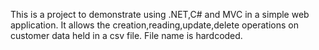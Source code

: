 This is a project to demonstrate using .NET,C# and MVC in a simple web application. It allows the creation,reading,update,delete operations on customer data held in a csv file. File name is hardcoded.
